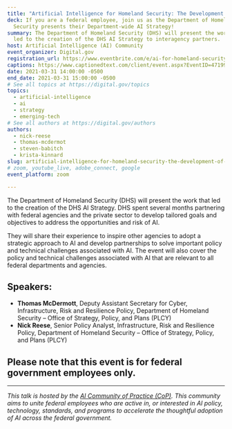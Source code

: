 ```yaml
---
title: "Artificial Intelligence for Homeland Security: The Development of the DHS AI Strategy"
deck: If you are a federal employee, join us as the Department of Homeland
  Security presents their Department-wide AI Strategy!
summary: The Department of Homeland Security (DHS) will present the work that
  led to the creation of the DHS AI Strategy to interagency partners.
host: Artificial Intelligence (AI) Community
event_organizer: Digital.gov
registration_url: https://www.eventbrite.com/e/ai-for-homeland-security-the-development-of-the-dhs-ai-strategy-tickets-143176196859
captions: https://www.captionedtext.com/client/event.aspx?EventID=4719938&CustomerID=321
date: 2021-03-31 14:00:00 -0500
end_date: 2021-03-31 15:00:00 -0500
# See all topics at https://digital.gov/topics
topics:
  - artificial-intelligence
  - ai
  - strategy
  - emerging-tech
# See all authors at https://digital.gov/authors
authors:
  - nick-reese
  - thomas-mcdermot
  - steven-babitch
  - krista-kinnard
slug: artificial-intelligence-for-homeland-security-the-development-of-the-dhs-ai-strategy
# zoom, youtube_live, adobe_connect, google
event_platform: zoom

---
```


The Department of Homeland Security (DHS) will present the work that led to the creation of the DHS AI Strategy. DHS spent several months partnering with federal agencies and the private sector to develop tailored goals and objectives to address the opportunities and risk of AI. 

They will share their experience to inspire other agencies to adopt a strategic approach to AI and develop partnerships to solve important policy and technical challenges associated with AI. The event will also cover the policy and technical challenges associated with AI that are relevant to all federal departments and agencies.

## Speakers:

* **Thomas McDermott**, Deputy Assistant Secretary for Cyber, Infrastructure, Risk and Resilience Policy, Department of Homeland Security – Office of Strategy, Policy, and Plans (PLCY)
* **Nick Reese**, Senior Policy Analyst, Infrastructure, Risk and Resilience Policy, Department of Homeland Security – Office of Strategy, Policy, and Plans (PLCY)

## Please note that this event is for federal government employees only.

- - -

*This talk is hosted by the [AI Community of Practice (CoP)](https://digital.gov/communities/artificial-intelligence/). This community aims to unite federal employees who are active in, or interested in AI policy, technology, standards, and programs to accelerate the thoughtful adoption of AI across the federal government.*
